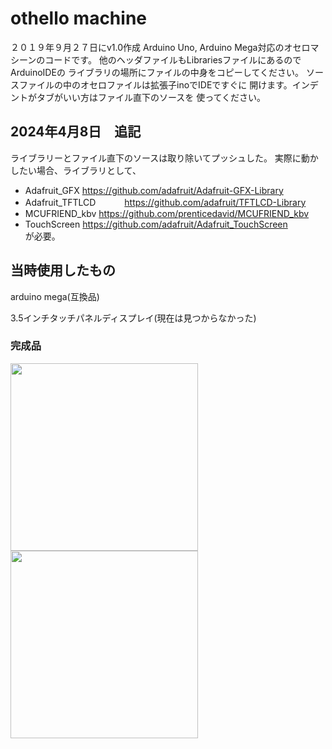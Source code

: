 # othello machine
２０１９年９月２７日にv1.0作成
Arduino Uno, Arduino Mega対応のオセロマシーンのコードです。
他のヘッダファイルもLibrariesファイルにあるのでArduinoIDEの
ライブラリの場所にファイルの中身をコピーしてください。
ソースファイルの中のオセロファイルは拡張子inoでIDEですぐに
開けます。インデントがタブがいい方はファイル直下のソースを
使ってください。


## 2024年4月8日　追記
ライブラリーとファイル直下のソースは取り除いてプッシュした。
実際に動かしたい場合、ライブラリとして、
- Adafruit_GFX         https://github.com/adafruit/Adafruit-GFX-Library
- Adafruit_TFTLCD　　　 https://github.com/adafruit/TFTLCD-Library
- MCUFRIEND_kbv        https://github.com/prenticedavid/MCUFRIEND_kbv
- TouchScreen          https://github.com/adafruit/Adafruit_TouchScreen         
が必要。

## 当時使用したもの
arduino mega(互換品)

3.5インチタッチパネルディスプレイ(現在は見つからなかった)

### 完成品
<img src="https://github.com/Yuki-Ots/othello_machine/blob/main/picture/完成品.png" height="300"/>

<img src="https://github.com/Yuki-Ots/othello_machine/blob/main/picture/完成品2.png" height="300"/>